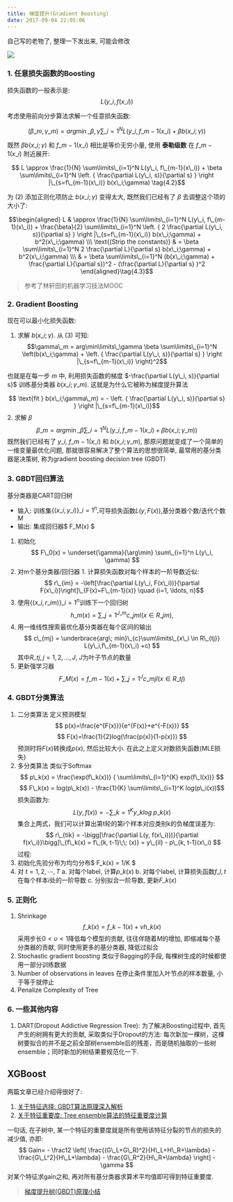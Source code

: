 ```yaml
---
title: 梯度提升(Gradient Boosting)
date: 2017-09-04 22:05:06
---
```


自己写的老物了, 整理一下发出来, 可能会修改

<!--more-->

![](https://my-imgshare.oss-cn-shenzhen.aliyuncs.com/50782598_p0.png)

### 1. 任意损失函数的Boosting
损失函数的一般表示是:
$$ L(y\_i, f(x\_i)) $$

考虑使用前向分步算法求解一个任意损失函数:

$$ (\beta\_m, \gamma\_m) = arg\min\limits\_{\beta, \gamma} \sum\limits\_{i=1}^N L(y\_i, f\_{m-1}(x\_i) + \beta b(x\_i;\gamma)) \tag{4.1}$$

既然 $\beta b(x\_i;\gamma)$ 和 $f\_{m-1}(x\_i)$ 相比是等价无穷小量, 使用 **泰勒级数** 在 $f\_{m-1}(x\_i)$ 附近展开:

$$ L \approx \frac{1}{N} \sum\limits\_{i=1}^N L(y\_i, f\_{m-1}(x\_i)) + \beta \sum\limits\_{i=1}^N \left. { \frac{\partial L(y\_i, s)}{\partial s} } \right |\_{s=f\_{m-1}(x\_i)} b(x\_i;\gamma) \tag{4.2}$$

为 (2) 添加正则化项防止 $b(x\_i;\gamma)$ 变得太大, 既然我们已经有了 $\beta$ 去调整这个项的大小了:

$$\begin{aligned} L & \approx \frac{1}{N} \sum\limits\_{i=1}^N L(y\_i, f\_{m-1}(x\_i)) + \frac{\beta}{2} \sum\limits\_{i=1}^N \left. { 2 \frac{\partial L(y\_i, s)}{\partial s} } \right |\_{s=f\_{m-1}(x\_i)} b(x\_i;\gamma) + b^2(x\_i;\gamma) \\\ \text{(Strip the constants)} & = \beta \sum\limits\_{i=1}^N 2 \frac{\partial L}{\partial s} b(x\_i;\gamma) + b^2(x\_i;\gamma) \\\ & = \beta \sum\limits\_{i=1}^N (b(x\_i;\gamma) + \frac{\partial L}{\partial s})^2 - (\frac{\partial L}{\partial s} )^2 \end{aligned}\tag{4.3}$$

> 参考了林轩田的机器学习技法MOOC

### 2. Gradient Boosting
现在可以最小化损失函数:

1. 求解 $b(x\_i;\gamma)$.
从 (3) 可知: $$\gamma\_m = arg\min\limits\_\gamma \beta \sum\limits\_{i=1}^N \left(b(x\_i;\gamma) + \left. { \frac{\partial L(y\_i, s)}{\partial s} } \right |\_{s=f\_{m-1}(x\_i)} \right)^2$$

 也就是在每一步 $m$ 中, 利用损失函数的梯度 $-\frac{\partial L(y\_i, s)}{\partial s}$ 训练基分类器 $b(x\_i;\gamma\_m)$. 这就是为什么它被称为梯度提升算法

 $$ \text{fit } b(x\_i;\gamma\_m) = - \left. { \frac{\partial L(y\_i, s)}{\partial s} } \right |\_{s=f\_{m-1}(x\_i)}$$
2. 求解 $\beta$ $$\beta\_m = arg\min\limits\_\beta \sum\limits\_{i=1}^N L(y\_i, f\_{m-1}(x\_i) + \beta b(x\_i;\gamma\_m))$$ 既然我们已经有了 $y\_i$, $f\_{m-1}(x\_i)$ 和 $b(x\_i;\gamma\_m)$, 那原问题就变成了一个简单的一维变量最优化问题, 那就很容易解决了整个算法的思想很简单, 最常用的基分类器是决策树, 称为gradient boosting decision tree (GBDT)

### 3. GBDT回归算法
基分类器是CART回归树

 - 输入: 训练集${\displaystyle \{(x\_{i},y\_{i})\}\_{i=1}^{n},}$可导损失函数${\displaystyle L(y,F(x)),}$基分类器个数/迭代个数$M$
 - 输出: 集成回归器$ F\_M(x) $
 1. 初始化 $$ F\_0(x) = \underset{\gamma}{\arg\min} \sum\_{i=1}^n L(y\_i, \gamma) $$
 2. 对m个基分类器/回归器 1. 计算损失函数对每个样本的一阶导数近似: $$ r\_{im} = -\left[\frac{\partial L(y\_i, F(x\_i))}{\partial F(x\_i)}\right]\_{F(x)=F\_{m-1}(x)} \quad {i=1, \ldots, n}$$
 3. 使用$\{(x\_i, r\_{im})\}\_{i=1}^n$训练下一个回归树 $${\displaystyle h\_{m}(x)=\sum \_{j=1}^{J\_{m}}c\_{jm}I(x\in R\_{jm}),}$$
 4. 用一维线性搜索最优化基分类器在每个区间的输出$$ c\_{mj} = \underbrace{arg\; min}\_{c}\sum\limits\_{x\_i \in R\_{tj}} L(y\_i,f\_{m-1}(x\_i) +c) $$ 其中$R\_{tj}, j =1,2,..., J$, $J$为叶子节点的数量
 5. 更新强学习器 $$ F\_{M}(x) = f\_{m-1}(x) + \sum\limits\_{j=1}^{J}c\_{mj}I(x \in R\_{tj}) $$

### 4. GBDT分类算法
1. 二分类算法
 定义预测模型 $$ p(x)=\frac{e^{F(x)}}{e^{F(x)}+e^{-F(x)}} $$ $$ F(x)=\frac{1}{2}log(\frac{p(x)}{1-p(x)}) $$
 预测时将$F(x)$转换成$p(x)$, 然后比较大小. 在此之上定义对数损失函数(MLE损失)
2. 多分类算法
 类似于Softmax $$ p\_k(x) = \frac{\exp(f\_k(x))} { \sum\limits\_{l=1}^{K} exp(f\_l(x))} $$ $$ F\_k(x) = log(p\_k(x)) - \frac{1}{K} \sum\limits\_{i=1}^K log(p\_i(x))$$ 损失函数为: $$ L(y, f(x)) = - \sum\limits\_{k=1}^{K}y\_klog\;p\_k(x) $$ 集合上两式，我们可以计算出第t轮的第i个样本对应类别k的负梯度误差为: $$ r\_{tik} = -\bigg[\frac{\partial L(y, f(x\_i)))}{\partial f(x\_i)}\bigg]\_{f\_k(x) = f\_{k, t-1}\;\; (x)} = y\_{il} - p\_{k, t-1}(x\_i) $$
过程:
 1. 初始化先验分布为均匀分布$ F\_k(x) = 1/K $
 2. 对 $t = 1, 2, \cdots, T$ a. 对每个label, 计算$p\_k(x)$ b. 对每个label, 计算损失函数$f\_{l, t}$在每个样本$i$处的一阶导数 c. 分别拟合一阶导数, 更新$F\_k(x)$

### 5. 正则化
1. Shrinkage
$$ f\_{k}(x) = f\_{k-1}(x) + \nu h\_k(x) $$采用步长$0< \upsilon <1$降低每个模型的贡献, 往往伴随着$M$的增加, 即缩减每个基分类器的贡献, 同时使用更多的基分类器, 降低过拟合
2. Stochastic gradient boosting 类似于Bagging的手段, 每棵树生成的时候都使用一部分训练数据
3. Number of observations in leaves 在停止条件里加入叶节点的样本数量, 小于等于就停止
4. Penalize Complexity of Tree

### 6. 一些其他内容
1. DART(Dropout Addictive Regression Tree): 为了解决Boosting过程中, 首先产生的树拥有更大的贡献, 采取类似于Dropout的方法: 每次新加一棵树，这棵树要拟合的并不是之前全部树ensemble后的残差，而是随机抽取的一些树ensemble；同时新加的树结果要规范化一下.

## XGBoost
两篇文章已经介绍得很好了:

1. [关于特征选择: GBDT算法原理深入解析](https://www.zybuluo.com/yxd/note/611571#gbdt算法原理深入解析)
2. [关于特征重要度: Tree ensemble算法的特征重要度计算](https://www.zybuluo.com/yxd/note/614495)

一句话, 在子树中, 某一个特征的重要度就是所有使用该特征分裂的节点的损失的减少值, 亦即:$$ Gain= - \frac12 \left[ \frac{(G\_L+G\_R)^2}{H\_L+H\_R+\lambda} - \frac{G\_L^2}{H\_L+\lambda} - \frac{G\_R^2}{H\_R+\lambda} \right] - \gamma $$对某个特征求gain之和, 再对所有基分类器求算术平均值即可得到特征重要度.

> [梯度提升树(GBDT)原理小结](http://www.cnblogs.com/pinard/p/6140514.html)
